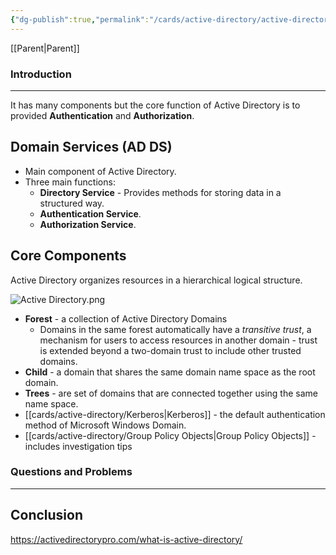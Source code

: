 ```yaml
---
{"dg-publish":true,"permalink":"/cards/active-directory/active-directory/","tags":["sunday","#MOC","ad"]}
---
```


[[Parent\|Parent]]
### Introduction 
---
It has many components but the core function of Active Directory is to provided **Authentication** and **Authorization**.
## Domain Services (AD DS)

- Main component of Active Directory.
- Three main functions:
	- **Directory Service** - Provides methods for storing data in a structured way.
	- **Authentication Service**.
	- **Authorization Service**.
## Core Components

Active Directory organizes resources in a hierarchical logical structure.

![Active Directory.png](/img/user/cards/active-directory/images/Active%20Directory.png)
- **Forest** - a collection of Active Directory Domains
	- Domains in the same forest automatically have a _transitive trust_, a mechanism for users to access resources in another domain - trust is extended beyond a two-domain trust to include other trusted domains.
- **Child** - a domain that shares the same domain name space as the root domain.
- **Trees** - are set of domains that are connected together using the same name space.
- [[cards/active-directory/Kerberos\|Kerberos]] - the default authentication method of Microsoft Windows Domain.
- [[cards/active-directory/Group Policy Objects\|Group Policy Objects]] - includes investigation tips

### Questions and Problems
---
## Conclusion


https://activedirectorypro.com/what-is-active-directory/